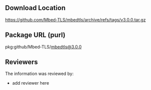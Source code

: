 ## Download Location

https://github.com/Mbed-TLS/mbedtls/archive/refs/tags/v3.0.0.tar.gz

## Package URL (purl)

pkg:github/Mbed-TLS/mbedtls@3.0.0

## Reviewers

The information was reviewed by:

* add reviewer here
